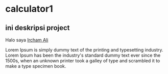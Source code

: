 # calculator1

## ini deskripsi project

Halo saya [Ircham Ali](https://github.com/irchamali/)

Lorem Ipsum is simply dummy text of the printing and typesetting industry. Lorem Ipsum has been the industry's standard dummy text ever since the 1500s, when an unknown printer took a galley of type and scrambled it to make a type specimen book. 
